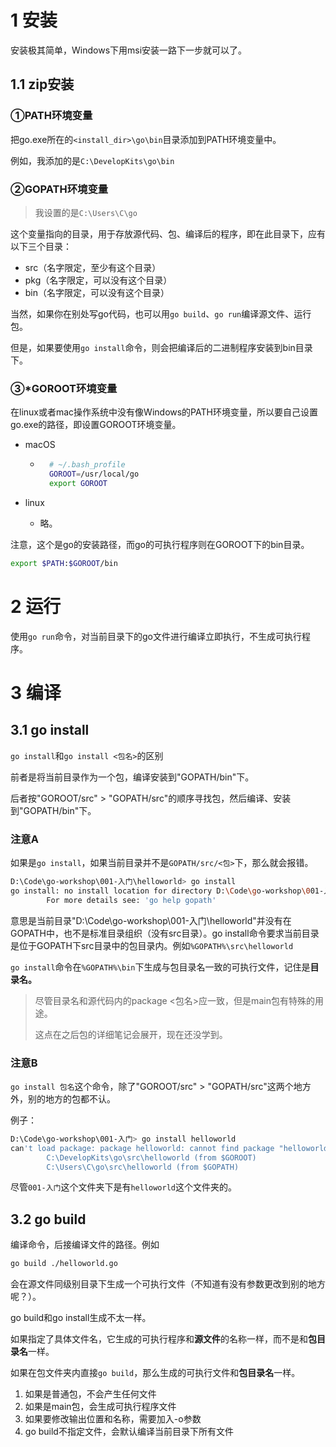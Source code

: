 # 1 安装

安装极其简单，Windows下用msi安装一路下一步就可以了。

## 1.1 zip安装

### ①PATH环境变量

把go.exe所在的`<install_dir>\go\bin`目录添加到PATH环境变量中。

例如，我添加的是`C:\DevelopKits\go\bin`

### ②GOPATH环境变量

> 我设置的是`C:\Users\C\go`

这个变量指向的目录，用于存放源代码、包、编译后的程序，即在此目录下，应有以下三个目录：

- src（名字限定，至少有这个目录）
- pkg（名字限定，可以没有这个目录）
- bin（名字限定，可以没有这个目录）

当然，如果你在别处写go代码，也可以用`go build`、`go run`编译源文件、运行包。

但是，如果要使用`go install`命令，则会把编译后的二进制程序安装到bin目录下。

### ③*GOROOT环境变量

在linux或者mac操作系统中没有像Windows的PATH环境变量，所以要自己设置go.exe的路径，即设置GOROOT环境变量。

- macOS

    - ```bash
        # ~/.bash_profile
        GOROOT=/usr/local/go
        export GOROOT
        ```

- linux

    - 略。

注意，这个是go的安装路径，而go的可执行程序则在GOROOT下的bin目录。

``` BASH
export $PATH:$GOROOT/bin
```

# 2 运行

使用`go run`命令，对当前目录下的go文件进行编译立即执行，不生成可执行程序。

# 3 编译

## 3.1 go install

`go install`和`go install <包名>`的区别

前者是将当前目录作为一个包，编译安装到"GOPATH/bin"下。

后者按"GOROOT/src" > "GOPATH/src"的顺序寻找包，然后编译、安装到"GOPATH/bin"下。

### 注意A

如果是`go install`，如果当前目录并不是`GOPATH/src/<包>`下，那么就会报错。

``` bash
D:\Code\go-workshop\001-入门\helloworld> go install
go install: no install location for directory D:\Code\go-workshop\001-入门\helloworld outside GOPATH
        For more details see: 'go help gopath'
```

意思是当前目录"D:\Code\go-workshop\001-入门\helloworld"并没有在GOPATH中，也不是标准目录组织（没有src目录）。go install命令要求当前目录是位于GOPATH下src目录中的包目录内。例如`%GOPATH%\src\helloworld`

`go install`命令在`%GOPATH%\bin`下生成与包目录名一致的可执行文件，记住是**目录名。**

> 尽管目录名和源代码内的package <包名>应一致，但是main包有特殊的用途。
>
> 这点在之后包的详细笔记会展开，现在还没学到。

### 注意B

`go install 包名`这个命令，除了"GOROOT/src" > "GOPATH/src"这两个地方外，别的地方的包都不认。

例子：

``` BASH
D:\Code\go-workshop\001-入门> go install helloworld
can't load package: package helloworld: cannot find package "helloworld" in any of:
        C:\DevelopKits\go\src\helloworld (from $GOROOT)
        C:\Users\C\go\src\helloworld (from $GOPATH)
```

尽管`001-入门`这个文件夹下是有`helloworld`这个文件夹的。

## 3.2 go build

编译命令，后接编译文件的路径。例如

```bash
go build ./helloworld.go
```

会在源文件同级别目录下生成一个可执行文件（不知道有没有参数更改到别的地方呢？）。

go build和go install生成不太一样。

如果指定了具体文件名，它生成的可执行程序和**源文件**的名称一样，而不是和**包目录名**一样。

如果在包文件夹内直接`go build`，那么生成的可执行文件和**包目录名**一样。

1. 如果是普通包，不会产生任何文件
2. 如果是main包，会生成可执行程序文件
3. 如果要修改输出位置和名称，需要加入-o参数
4. go build不指定文件，会默认编译当前目录下所有文件